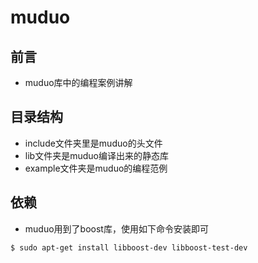 # muduo
## 前言
- muduo库中的编程案例讲解
## 目录结构
- include文件夹里是muduo的头文件
- lib文件夹是muduo编译出来的静态库
- example文件夹是muduo的编程范例
## 依赖
- muduo用到了boost库，使用如下命令安装即可
```shell
$ sudo apt-get install libboost-dev libboost-test-dev
```
